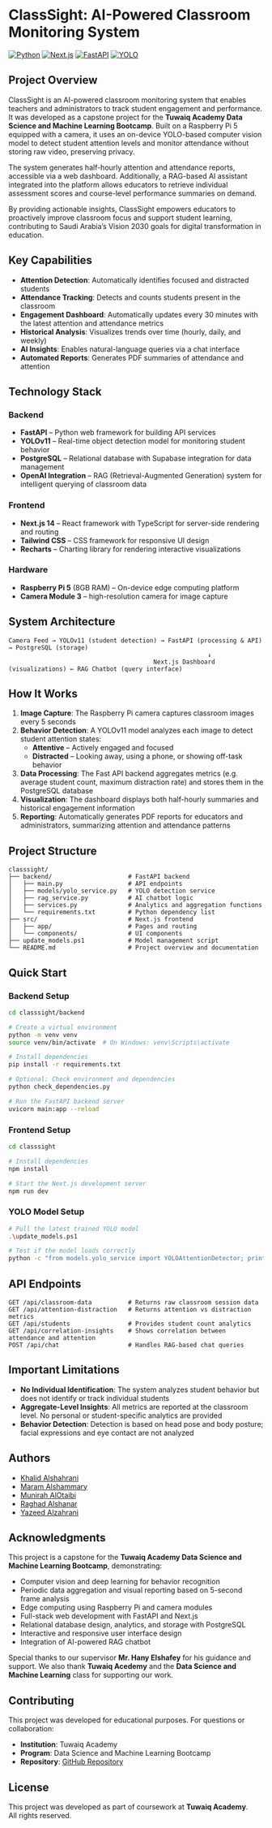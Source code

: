 # ClassSight: AI-Powered Classroom Monitoring System

[![Python](https://img.shields.io/badge/Python-3.11+-blue.svg)](https://python.org)
[![Next.js](https://img.shields.io/badge/Next.js-14-black.svg)](https://nextjs.org)
[![FastAPI](https://img.shields.io/badge/FastAPI-0.104+-green.svg)](https://fastapi.tiangolo.com)
[![YOLO](https://img.shields.io/badge/YOLO-v11-red.svg)](https://github.com/ultralytics/ultralytics)

## Project Overview

ClassSight is an AI-powered classroom monitoring system that enables teachers and administrators to track student engagement and performance. It was developed as a capstone project for the **Tuwaiq Academy Data Science and Machine Learning Bootcamp**. Built on a Raspberry Pi 5 equipped with a camera, it uses an on-device YOLO-based computer vision model to detect student attention levels and monitor attendance without storing raw video, preserving privacy.

The system generates half-hourly attention and attendance reports, accessible via a web dashboard. Additionally, a RAG-based AI assistant integrated into the platform allows educators to retrieve individual assessment scores and course-level performance summaries on demand.

By providing actionable insights, ClassSight empowers educators to proactively improve classroom focus and support student learning, contributing to Saudi Arabia’s Vision 2030 goals for digital transformation in education.

## Key Capabilities

- **Attention Detection**: Automatically identifies focused and distracted students
- **Attendance Tracking**: Detects and counts students present in the classroom
- **Engagement Dashboard**: Automatically updates every 30 minutes with the latest attention and attendance metrics
- **Historical Analysis**: Visualizes trends over time (hourly, daily, and weekly)
- **AI Insights**: Enables natural-language queries via a chat interface
- **Automated Reports**: Generates PDF summaries of attendance and attention

## Technology Stack

### Backend
- **FastAPI** – Python web framework for building API services
- **YOLOv11** – Real-time object detection model for monitoring student behavior
- **PostgreSQL** – Relational database with Supabase integration for data management
- **OpenAI Integration** – RAG (Retrieval-Augmented Generation) system for intelligent querying of classroom data

### Frontend
- **Next.js 14** – React framework with TypeScript for server-side rendering and routing
- **Tailwind CSS** – CSS framework for responsive UI design
- **Recharts** – Charting library for rendering interactive visualizations

### Hardware
- **Raspberry Pi 5** (8GB RAM) – On-device edge computing platform
- **Camera Module 3** – high-resolution camera for image capture

## System Architecture

```
Camera Feed → YOLOv11 (student detection) → FastAPI (processing & API) → PostgreSQL (storage)  
                                                       ↓
                                        Next.js Dashboard (visualizations) ← RAG Chatbot (query interface)
```

## How It Works

1. **Image Capture**: The Raspberry Pi camera captures classroom images every 5 seconds
2. **Behavior Detection**: A YOLOv11 model analyzes each image to detect student attention states:
   - **Attentive** – Actively engaged and focused
   - **Distracted** – Looking away, using a phone, or showing off-task behavior
3. **Data Processing**: The Fast API backend aggregates metrics (e.g. average student count, maximum distraction rate) and stores them in the PostgreSQL database
4. **Visualization**: The dashboard displays both half-hourly summaries and historical engagement information
5. **Reporting**: Automatically generates PDF reports for educators and administrators, summarizing attention and attendance patterns

## Project Structure

```
classsight/
├── backend/                     # FastAPI backend
│   ├── main.py                  # API endpoints
│   ├── models/yolo_service.py   # YOLO detection service
│   ├── rag_service.py           # AI chatbot logic
│   ├── services.py              # Analytics and aggregation functions
│   └── requirements.txt         # Python dependency list
├── src/                         # Next.js frontend
│   ├── app/                     # Pages and routing
│   └── components/              # UI components
├── update_models.ps1            # Model management script
└── README.md                    # Project overview and documentation
```

## Quick Start

### Backend Setup

```bash
cd classsight/backend

# Create a virtual environment
python -m venv venv
source venv/bin/activate  # On Windows: venv\Scripts\activate

# Install dependencies
pip install -r requirements.txt

# Optional: Check environment and dependencies
python check_dependencies.py

# Run the FastAPI backend server
uvicorn main:app --reload
```

### Frontend Setup

```bash
cd classsight

# Install dependencies
npm install

# Start the Next.js development server
npm run dev
```

### YOLO Model Setup

```bash
# Pull the latest trained YOLO model
.\update_models.ps1

# Test if the model loads correctly
python -c "from models.yolo_service import YOLOAttentionDetector; print('YOLO ready!')"
```

## API Endpoints

```
GET /api/classroom-data          # Returns raw classroom session data
GET /api/attention-distraction   # Returns attention vs distraction metrics
GET /api/students                # Provides student count analytics
GET /api/correlation-insights    # Shows correlation between attendance and attention
POST /api/chat                   # Handles RAG-based chat queries
```

## Important Limitations

- **No Individual Identification**: The system analyzes student behavior but does not identify or track individual students
- **Aggregate-Level Insights**: All metrics are reported at the classroom level. No personal or student-specific analytics are provided
- **Behavior Detection**: Detection is based on head pose and body posture; facial expressions and eye contact are not analyzed

## Authors

- [Khalid Alshahrani](https://github.com/khalidaldoh)
- [Maram Alshammary](https://github.com/romey101)
- [Munirah AlOtaibi](https://github.com/MunirahAlOtaibi)
- [Raghad Alshanar](https://github.com/raghadsultansh)
- [Yazeed Alzahrani](https://github.com/y-alzahrani)

## Acknowledgments

This project is a capstone for the **Tuwaiq Academy Data Science and Machine Learning Bootcamp**, demonstrating:

- Computer vision and deep learning for behavior recognition
- Periodic data aggregation and visual reporting based on 5-second frame analysis
- Edge computing using Raspberry Pi and camera modules
- Full-stack web development with FastAPI and Next.js
- Relational database design, analytics, and storage with PostgreSQL
- Interactive and responsive user interface design
- Integration of AI-powered RAG chatbot

Special thanks to our supervisor **Mr. Hany Elshafey** for his guidance and support. We also thank **Tuwaiq Acedemy** and the **Data Science and Machine Learning** class for supporting our work. 

## Contributing

This project was developed for educational purposes. For questions or collaboration:

- **Institution**: Tuwaiq Academy
- **Program**: Data Science and Machine Learning Bootcamp
- **Repository**: [GitHub Repository](https://github.com/y-alzahrani/ClassSight/)

## License

This project was developed as part of coursework at **Tuwaiq Academy**.  
All rights reserved.
